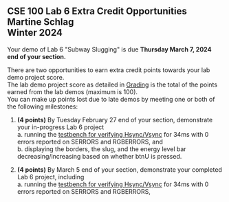 CSE 100 Lab 6 Extra Credit Opportunities  
Martine Schlag  
Winter 2024  
--------------------------------------------------------

Your demo of Lab 6 "Subway Slugging" is due **Thursday March 7, 2024 end of your section.**

There are two opportunities to earn extra credit points towards your lab demo project score.  
The lab demo project score as detailed in [Grading](https://classes.soe.ucsc.edu/cse100/Winter24/grading.html) is the total of the points earned from the lab demos (maximum is 100).  
You can make up points lost due to late demos by meeting one or both of the following milestones:

1.  **(4 points)** By Tuesday February 27 end of your section, demonstrate your in-progress Lab 6 project  
    a.  running the [testbench for verifying Hsync/Vsync](test3.v) for 34ms with 0 errors reported on SERRORS and RGBERRORS, and  
    b.  displaying the borders, the slug, and the energy level bar decreasing/increasing based on whether btnU is pressed.
    
2.  **(4 points)** By March 5 end of your section, demonstrate your completed Lab 6 project, including  
    a.  running the [testbench for verifying Hsync/Vsync](test3.v) for 34ms with 0 errors reported on SERRORS and RGBERRORS,
